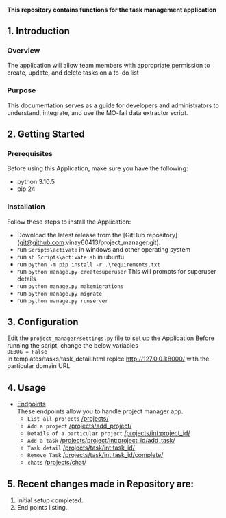 <h4>This repository contains functions for the task management application</h4>

## 1. Introduction
### Overview
The application will allow team members with appropriate permission to create, update, and delete tasks on a to-do list

### Purpose
This documentation serves as a guide for developers and administrators to understand, integrate, and use the MO-fail data extractor script.

## 2. Getting Started
### Prerequisites
Before using this Application, make sure you have the following:
- python 3.10.5
- pip 24

### Installation
Follow these steps to install the Application:
- Download the latest release from the [GitHub repository] (git@github.com:vinay60413/project_manager.git).
- run `Scripts\activate` in windows and other operating system
- run `sh Scripts\activate.sh` in ubuntu
- run `python -m pip install -r .\requirements.txt`
- run `python manage.py createsuperuser` This will prompts for superuser details
- run `python manage.py makemigrations` 
- run `python manage.py migrate` 
- run `python manage.py runserver`


## 3. Configuration

Edit the `project_manager/settings.py` file to set up the Application
Before running the script, change the below variables <br>
`DEBUG = False` <br>
In templates/tasks/task_detail.html replce http://127.0.0.1:8000/ with the particular domain URL

## 4. Usage

- [Endpoints](#endpoints) <br/>
  These endpoints allow you to handle project manager app.
  - `List all projects` [/projects/](#projects)<br/>
  - `Add a project` [/projects/add_project/](#projects)<br/>
  - `Details of a particular project` [/projects/int:project_id/](#projects/1)<br/>
  - `Add a task` [/projects/project/int:project_id/add_task/](#projects/1)<br/>
  - `Task detail` [/projects/task/int:task_id/](#projects)<br/>
  - `Remove Task` [/projects/task/int:task_id/complete/](#projects)<br/>
  - `chats` [/projects/chat/](#projects)<br/>



## 5. Recent changes made in Repository are: 
<ol>
    <li>Initial setup completed.</li>
    <li>End points listing.</li>
</ol>
